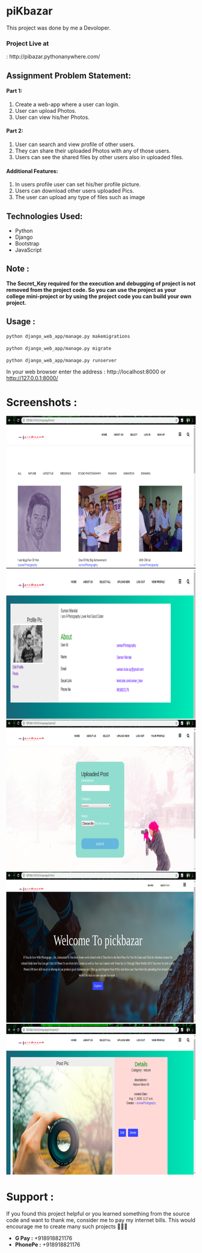 # piKbazar

This project was done by me a Devoloper.
<h3>Project Live at</h3> : http://pibazar.pythonanywhere.com/

<h2>Assignment Problem Statement:</h2>

<h4>Part 1:</h4>
<ol>
    <li>Create a web-app where a user can login.</li>
    <li>User can upload Photos.</li>
    <li>User can view his/her Photos.</li>
</ol>

<h4>Part 2:</h4>
<ol>
     <li>User can search and view profile of other users.</li>
     <li>They can share their uploaded Photos with any of those users.</li>
     <li>Users can see the shared files by other users also in uploaded files.</li>
</ol>

<h4>Additional Features:</h4>
<ol>
    <li>In users profile user can set his/her profile picture.</li>
    <li>Users can download other users uploaded Pics.</li>
    <li>The user can upload any type of files such as image </li>
</ol>
    
<h2>Technologies Used:</h2>
<ul>
    <li>Python</li>
    <li>Django</li>
    <li>Bootstrap</li>
    <li>JavaScript</li>
</ul>
    
  
<h2>Note :</h2>

<b>The Secret_Key required for the execution and debugging of project is not removed from the project code. So you can use the project as your college mini-project or by using the project code you can build your own project.</b>

<h2>Usage :</h2>

    python django_web_app/manage.py makemigrations

    python django_web_app/manage.py migrate

    python django_web_app/manage.py runserver
    
   In your web browser enter the address : http://localhost:8000 or http://127.0.0.1:8000/



# Screenshots : 
<img src="Screenshots/redmi1.png" height="400" width="800">
<img src="Screenshots/redmi2.png" height="400" width="800">
<img src="Screenshots/redmi3.png" height="400" width="800">
<img src="Screenshots/redmi4.png" height="400" width="800">
<img src="Screenshots/redmi5.png" height="400" width="800">

# Support :
If you found this project helpful or you learned something from the source code and want to thank me, consider me to pay my internet bills. This would encourage me to create many such projects 👨🏻‍💻
<ul>
    <li><b>G Pay :</b> +918918821176</li>
    <li><b>PhonePe :</b> +918918821176</li>
</ul>

